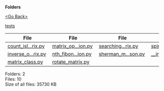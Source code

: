 **Folders**

[&lt;Go Back&gt;](../right.html)

[tests](tests/right.html)

<table><thead><tr class="header"><th><strong>File</strong></th><th><strong>File</strong></th><th><strong>File</strong></th><th><strong>File</strong></th></tr></thead><tbody><tr class="odd"><td><a href="count_islands_in_matrix.py">count_isl...rix.py</a> </td><td><a href="matrix_operation.py">matrix_op...ion.py</a> </td><td><a href="searching_in_sorted_matrix.py">searching...rix.py</a> </td><td><a href="spiral_print.py">spiral_print.py</a> </td></tr><tr class="even"><td><a href="inverse_of_matrix.py">inverse_o...rix.py</a> </td><td><a href="nth_fibonacci_using_matrix_exponentiation.py">nth_fibon...ion.py</a> </td><td><a href="sherman_morrison.py">sherman_m...son.py</a> </td><td><a href="__init__.py">__init__.py</a> </td></tr><tr class="odd"><td><a href="matrix_class.py">matrix_class.py</a> </td><td><a href="rotate_matrix.py">rotate_matrix.py</a> </td><td></td><td></td></tr></tbody></table>

Folders: 2  
Files: 10  
Size of all files: 35730 KB

